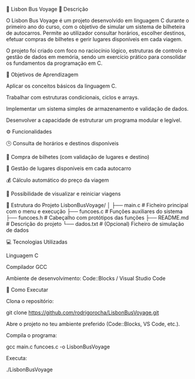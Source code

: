 🚌 Lisbon Bus Voyage
📖 Descrição

O Lisbon Bus Voyage é um projeto desenvolvido em linguagem C durante o primeiro ano do curso, com o objetivo de simular um sistema de bilheteira de autocarros.
Permite ao utilizador consultar horários, escolher destinos, efetuar compras de bilhetes e gerir lugares disponíveis em cada viagem.

O projeto foi criado com foco no raciocínio lógico, estruturas de controlo e gestão de dados em memória, sendo um exercício prático para consolidar os fundamentos da programação em C.

🧠 Objetivos de Aprendizagem

Aplicar os conceitos básicos da linguagem C.

Trabalhar com estruturas condicionais, ciclos e arrays.

Implementar um sistema simples de armazenamento e validação de dados.

Desenvolver a capacidade de estruturar um programa modular e legível.

⚙️ Funcionalidades

🕒 Consulta de horários e destinos disponíveis

🎫 Compra de bilhetes (com validação de lugares e destino)

💺 Gestão de lugares disponíveis em cada autocarro

💰 Cálculo automático do preço da viagem

🔄 Possibilidade de visualizar e reiniciar viagens

🧩 Estrutura do Projeto
LisbonBusVoyage/
│
├── main.c             # Ficheiro principal com o menu e execução
├── funcoes.c          # Funções auxiliares do sistema
├── funcoes.h          # Cabeçalho com protótipos das funções
├── README.md          # Descrição do projeto
└── dados.txt          # (Opcional) Ficheiro de simulação de dados

💻 Tecnologias Utilizadas

Linguagem C

Compilador GCC

Ambiente de desenvolvimento: Code::Blocks / Visual Studio Code

🚀 Como Executar

Clona o repositório:

git clone https://github.com/rodrigorocha/LisbonBusVoyage.git


Abre o projeto no teu ambiente preferido (Code::Blocks, VS Code, etc.).

Compila o programa:

gcc main.c funcoes.c -o LisbonBusVoyage


Executa:

./LisbonBusVoyage
